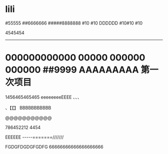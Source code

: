# lili
#55555
##6666666
#####8888888
#10
#10
DDDDDD
#10#10
#10

4545454
**************
000000000000
00000
000000
000000
##9999
AAAAAAAAA
第一次项目
=====================
1456465465465
eeeeeeeeEEEE
、、、

、【【】
BBBBBBBBBBB

@@@@@@@@@@@

786452212
4454

EEEEEE
-----=======///////

FGDGFDGDGFGDFG
66666666666666666666